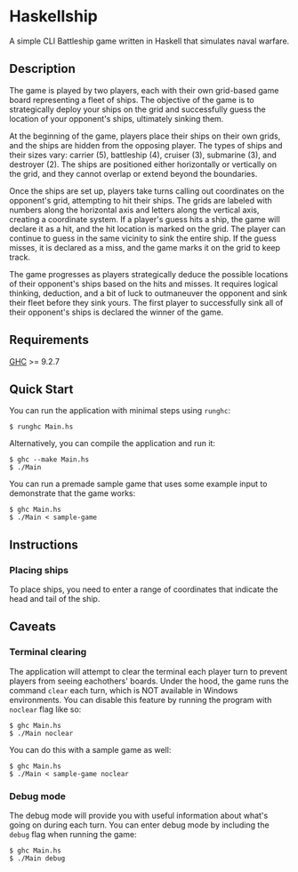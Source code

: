# Haskellship

A simple CLI Battleship game written in Haskell that simulates naval warfare.

## Description

The game is played by two players, each with their own grid-based game board representing a fleet of ships. The objective of the game is to strategically deploy your ships on the grid and successfully guess the location of your opponent's ships, ultimately sinking them.

At the beginning of the game, players place their ships on their own grids, and the ships are hidden from the opposing player. The types of ships and their sizes vary: carrier (5), battleship (4), cruiser (3), submarine (3), and destroyer (2). The ships are positioned either horizontally or vertically on the grid, and they cannot overlap or extend beyond the boundaries.

Once the ships are set up, players take turns calling out coordinates on the opponent's grid, attempting to hit their ships. The grids are labeled with numbers along the horizontal axis and letters along the vertical axis, creating a coordinate system. If a player's guess hits a ship, the game will declare it as a hit, and the hit location is marked on the grid. The player can continue to guess in the same vicinity to sink the entire ship. If the guess misses, it is declared as a miss, and the game marks it on the grid to keep track.

The game progresses as players strategically deduce the possible locations of their opponent's ships based on the hits and misses. It requires logical thinking, deduction, and a bit of luck to outmaneuver the opponent and sink their fleet before they sink yours. The first player to successfully sink all of their opponent's ships is declared the winner of the game.

## Requirements

[GHC](https://www.haskell.org/ghc/) >= 9.2.7

## Quick Start

You can run the application with minimal steps using `runghc`:

```console
$ runghc Main.hs
```

Alternatively, you can compile the application and run it:

```console
$ ghc --make Main.hs
$ ./Main
```

You can run a premade sample game that uses some example input to demonstrate that the game works:

```console
$ ghc Main.hs
$ ./Main < sample-game
```

## Instructions

### Placing ships

To place ships, you need to enter a range of coordinates that indicate the head and tail of the ship.

## Caveats

### Terminal clearing

The application will attempt to clear the terminal each player turn to prevent players from seeing eachothers' boards. Under the hood, the game runs the command `clear` each turn, which is NOT available in Windows environments. You can disable this feature by running the program with `noclear` flag like so:

```console
$ ghc Main.hs
$ ./Main noclear
```

You can do this with a sample game as well:

```console
$ ghc Main.hs
$ ./Main < sample-game noclear
```

### Debug mode

The debug mode will provide you with useful information about what's going on during each turn. You can enter debug mode by including the `debug` flag when running the game:

```console
$ ghc Main.hs
$ ./Main debug
```
